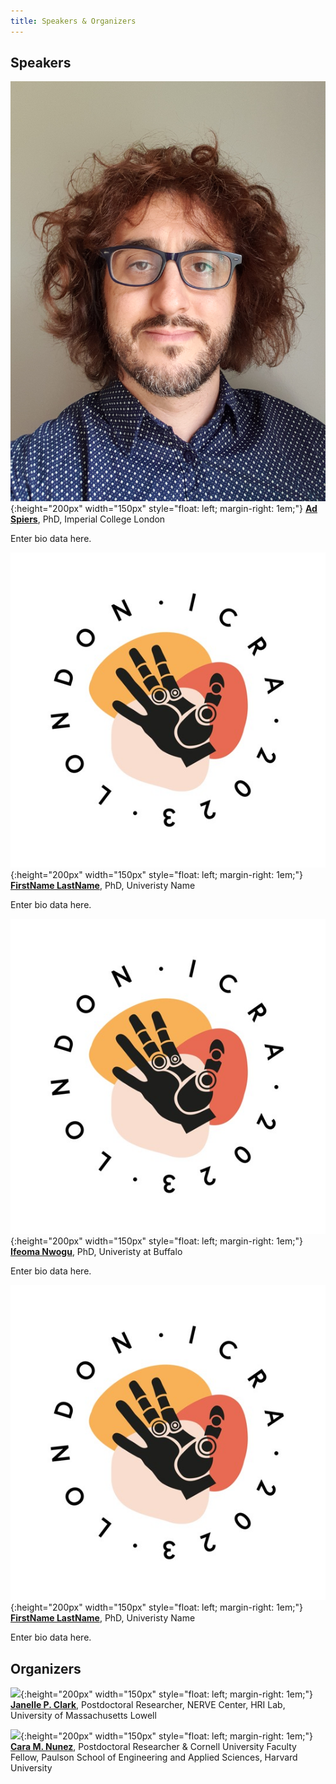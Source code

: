 ```yaml
---
title: Speakers & Organizers
---
```


## Speakers


![](/assets/images/aspiers.jpg){:height="200px" width="150px" style="float: left; margin-right: 1em;"}
**[Ad Spiers](https://www.imperial.ac.uk/people/a.spiers)**, PhD, Imperial College London

Enter bio data here.

![](/assets/images/RoundLogoJPG.jpg){:height="200px" width="150px" style="float: left; margin-right: 1em;"}
**[FirstName LastName](https://www.icra2023.org/)**, PhD, Univeristy Name

Enter bio data here.

![](/assets/images/RoundLogoJPG.jpg){:height="200px" width="150px" style="float: left; margin-right: 1em;"}
**[Ifeoma Nwogu](https://engineering.buffalo.edu/computer-science-engineering/people/faculty-directory.host.html/content/shared/engineering/computer-science-engineering/profiles/faculty/nwogu-ifeoma.detail.html)**, PhD, Univeristy at Buffalo

Enter bio data here.


![](/assets/images/RoundLogoJPG.jpg){:height="200px" width="150px" style="float: left; margin-right: 1em;"}
**[FirstName LastName](https://www.icra2023.org/)**, PhD, Univeristy Name

Enter bio data here.


## Organizers

![](/assets/images/jclark.jpg){:height="200px" width="150px" style="float: left; margin-right: 1em;"}
**[Janelle P. Clark](http://www.linkedin.com/in/janelle-clark)**, Postdoctoral Researcher, NERVE Center, HRI Lab, University of Massachusetts Lowell


![](/assets/images/cnunez.jpg){:height="200px" width="150px" style="float: left; margin-right: 1em;"}
**[Cara M. Nunez](https://www.linkedin.com/in/caramnunez/)**, Postdoctoral Researcher & Cornell University Faculty Fellow, Paulson School of Engineering and Applied Sciences, Harvard University
